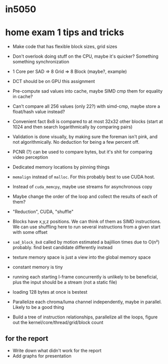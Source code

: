 # in5050
# home exam 1 tips and tricks

- Make code that has flexible block sizes, grid sizes
- Don't overlook doing stuff on the CPU, maybe it's quicker? Something something synchronization
- 1 Core per SAD => 8 Grid => 8 Block (maybe?, example)
- DCT should be on GPU this assignment

- Pre-compute sad values into cache, maybe SIMD cmp them for equality in cache?
- Can't compare all 256 values (only 22?) with simd-cmp, maybe store a float/hash value instead?
- Convenient fact 8x8 is compared to at most 32x32 other blocks (start at 1024 and then search logarithmically by comparing pairs)
- Validation is done visually, by making sure the foreman isn't pink, and not algorithmically. No deduction for being a few percent off.
- PCNR (?) can be used to compare bytes, but it's shit for comparing video perception
- Dedicated memory locations by pinning things
- `memalign` instead of `malloc`. For this probably best to use CUDA host.
- Instead of `cuda_memcpy`, maybe use streams for asynchronous copy
- Maybe change the order of the loop and collect the results of each of them?
- "Reduction", CUDA, "shuffle"
- Blocks have x,y,z positions. We can think of them as SIMD instructions. We can use shuffling here to run several instructions from a given start with some offset

- `sad_block_8x8` called by motion estimated a bajillion times due to O(n²) probably. find best candidate differently instead

- texture memory space is just a view into the global memory space
- constant memory is tiny

- running each starting I-frame concurrently is unlikely to be beneficial, plus the input should be a stream (not a static file)

- loading 128 bytes at once is bestest

- Parallelize each chroma/luma channel independently, maybe in parallel. Likely to be a good thing

- Build a tree of instruction relationships, parallelize all the loops, figure out the kernel/core/thread/grid/block count

## for the report
- Write down what didn't work for the report
- Add graphs for presentation

